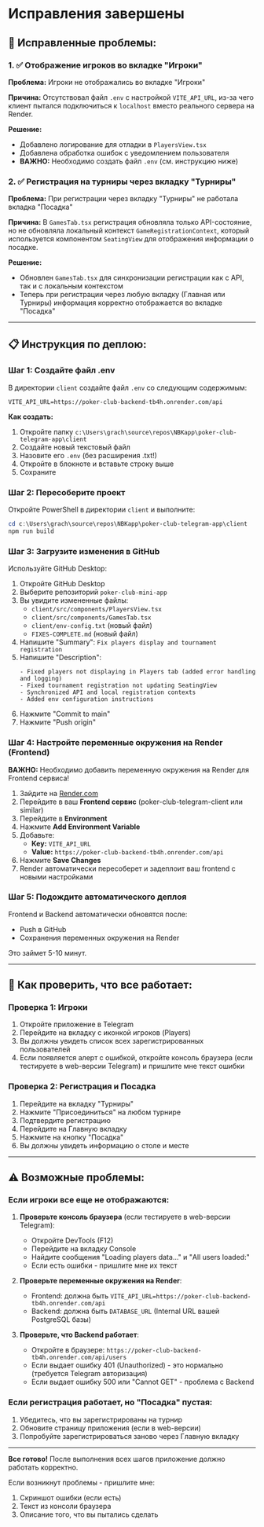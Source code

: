 # Исправления завершены

## 🔧 Исправленные проблемы:

### 1. ✅ Отображение игроков во вкладке "Игроки"

**Проблема:** Игроки не отображались во вкладке "Игроки"

**Причина:** Отсутствовал файл `.env` с настройкой `VITE_API_URL`, из-за чего клиент пытался подключиться к `localhost` вместо реального сервера на Render.

**Решение:**
- Добавлено логирование для отладки в `PlayersView.tsx`
- Добавлена обработка ошибок с уведомлением пользователя
- **ВАЖНО:** Необходимо создать файл `.env` (см. инструкцию ниже)

### 2. ✅ Регистрация на турниры через вкладку "Турниры"

**Проблема:** При регистрации через вкладку "Турниры" не работала вкладка "Посадка"

**Причина:** В `GamesTab.tsx` регистрация обновляла только API-состояние, но не обновляла локальный контекст `GameRegistrationContext`, который используется компонентом `SeatingView` для отображения информации о посадке.

**Решение:**
- Обновлен `GamesTab.tsx` для синхронизации регистрации как с API, так и с локальным контекстом
- Теперь при регистрации через любую вкладку (Главная или Турниры) информация корректно отображается во вкладке "Посадка"

---

## 📋 Инструкция по деплою:

### Шаг 1: Создайте файл .env

В директории `client` создайте файл `.env` со следующим содержимым:

```
VITE_API_URL=https://poker-club-backend-tb4h.onrender.com/api
```

**Как создать:**
1. Откройте папку `c:\Users\grach\source\repos\NBKapp\poker-club-telegram-app\client`
2. Создайте новый текстовый файл
3. Назовите его `.env` (без расширения .txt!)
4. Откройте в блокноте и вставьте строку выше
5. Сохраните

### Шаг 2: Пересоберите проект

Откройте PowerShell в директории `client` и выполните:

```powershell
cd c:\Users\grach\source\repos\NBKapp\poker-club-telegram-app\client
npm run build
```

### Шаг 3: Загрузите изменения в GitHub

Используйте GitHub Desktop:
1. Откройте GitHub Desktop
2. Выберите репозиторий `poker-club-mini-app`
3. Вы увидите измененные файлы:
   - `client/src/components/PlayersView.tsx`
   - `client/src/components/GamesTab.tsx`
   - `client/env-config.txt` (новый файл)
   - `FIXES-COMPLETE.md` (новый файл)
4. Напишите "Summary": `Fix players display and tournament registration`
5. Напишите "Description":
   ```
   - Fixed players not displaying in Players tab (added error handling and logging)
   - Fixed tournament registration not updating SeatingView
   - Synchronized API and local registration contexts
   - Added env configuration instructions
   ```
6. Нажмите "Commit to main"
7. Нажмите "Push origin"

### Шаг 4: Настройте переменные окружения на Render (Frontend)

**ВАЖНО:** Необходимо добавить переменную окружения на Render для Frontend сервиса!

1. Зайдите на [Render.com](https://render.com)
2. Перейдите в ваш **Frontend сервис** (poker-club-telegram-client или similar)
3. Перейдите в **Environment**
4. Нажмите **Add Environment Variable**
5. Добавьте:
   - **Key:** `VITE_API_URL`
   - **Value:** `https://poker-club-backend-tb4h.onrender.com/api`
6. Нажмите **Save Changes**
7. Render автоматически пересоберет и задеплоит ваш frontend с новыми настройками

### Шаг 5: Подождите автоматического деплоя

Frontend и Backend автоматически обновятся после:
- Push в GitHub
- Сохранения переменных окружения на Render

Это займет 5-10 минут.

---

## 🧪 Как проверить, что все работает:

### Проверка 1: Игроки
1. Откройте приложение в Telegram
2. Перейдите на вкладку с иконкой игроков (Players)
3. Вы должны увидеть список всех зарегистрированных пользователей
4. Если появляется алерт с ошибкой, откройте консоль браузера (если тестируете в web-версии Telegram) и пришлите мне текст ошибки

### Проверка 2: Регистрация и Посадка
1. Перейдите на вкладку "Турниры"
2. Нажмите "Присоединиться" на любом турнире
3. Подтвердите регистрацию
4. Перейдите на Главную вкладку
5. Нажмите на кнопку "Посадка"
6. Вы должны увидеть информацию о столе и месте

---

## ⚠️ Возможные проблемы:

### Если игроки все еще не отображаются:

1. **Проверьте консоль браузера** (если тестируете в web-версии Telegram):
   - Откройте DevTools (F12)
   - Перейдите на вкладку Console
   - Найдите сообщения "Loading players data..." и "All users loaded:"
   - Если есть ошибки - пришлите мне их текст

2. **Проверьте переменные окружения на Render**:
   - Frontend: должна быть `VITE_API_URL=https://poker-club-backend-tb4h.onrender.com/api`
   - Backend: должна быть `DATABASE_URL` (Internal URL вашей PostgreSQL базы)

3. **Проверьте, что Backend работает**:
   - Откройте в браузере: `https://poker-club-backend-tb4h.onrender.com/api/users`
   - Если выдает ошибку 401 (Unauthorized) - это нормально (требуется Telegram авторизация)
   - Если выдает ошибку 500 или "Cannot GET" - проблема с Backend

### Если регистрация работает, но "Посадка" пустая:

1. Убедитесь, что вы зарегистрированы на турнир
2. Обновите страницу приложения (если в web-версии)
3. Попробуйте зарегистрироваться заново через Главную вкладку

---

**Все готово!** После выполнения всех шагов приложение должно работать корректно.

Если возникнут проблемы - пришлите мне:
1. Скриншот ошибки (если есть)
2. Текст из консоли браузера
3. Описание того, что вы пытались сделать

